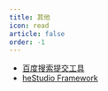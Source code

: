 ```yaml
---
title: 其他
icon: read
article: false
order: -1
---
```


- [百度搜索提交工具](https://pypi.org/project/hbsst/)
- [heStudio Framework](https://pypi.org/project/heframework/)